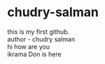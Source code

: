 # chudry-salman
this is my first github.
<br>
author - chudry salman
<br>
hi how are you
<br>
ikrama Don is here 